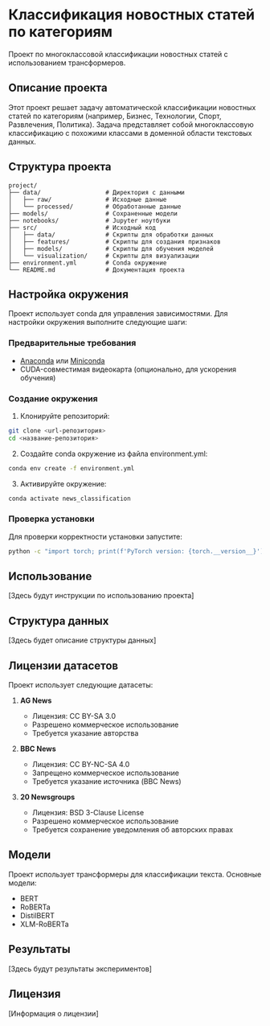 # Классификация новостных статей по категориям

Проект по многоклассовой классификации новостных статей с использованием трансформеров.

## Описание проекта

Этот проект решает задачу автоматической классификации новостных статей по категориям (например, Бизнес, Технологии, Спорт, Развлечения, Политика). Задача представляет собой многоклассовую классификацию с похожими классами в доменной области текстовых данных.

## Структура проекта 
```
project/
├── data/                  # Директория с данными
│   ├── raw/               # Исходные данные
│   └── processed/         # Обработанные данные
├── models/                # Сохраненные модели
├── notebooks/             # Jupyter ноутбуки
├── src/                   # Исходный код
│   ├── data/              # Скрипты для обработки данных
│   ├── features/          # Скрипты для создания признаков
│   ├── models/            # Скрипты для обучения моделей
│   └── visualization/     # Скрипты для визуализации
├── environment.yml        # Conda окружение
└── README.md              # Документация проекта
```

## Настройка окружения

Проект использует conda для управления зависимостями. Для настройки окружения выполните следующие шаги:

### Предварительные требования

- [Anaconda](https://www.anaconda.com/download/) или [Miniconda](https://docs.conda.io/en/latest/miniconda.html)
- CUDA-совместимая видеокарта (опционально, для ускорения обучения)

### Создание окружения

1. Клонируйте репозиторий:
```bash
git clone <url-репозитория>
cd <название-репозитория>
```

2. Создайте conda окружение из файла environment.yml:
```bash
conda env create -f environment.yml
```

3. Активируйте окружение:
```bash
conda activate news_classification
```

### Проверка установки

Для проверки корректности установки запустите:
```bash
python -c "import torch; print(f'PyTorch version: {torch.__version__}'); print(f'CUDA available: {torch.cuda.is_available()}')"
```

## Использование

[Здесь будут инструкции по использованию проекта]

## Структура данных

[Здесь будет описание структуры данных]

## Лицензии датасетов

Проект использует следующие датасеты:

1. **AG News**
   - Лицензия: CC BY-SA 3.0
   - Разрешено коммерческое использование
   - Требуется указание авторства

2. **BBC News**
   - Лицензия: CC BY-NC-SA 4.0
   - Запрещено коммерческое использование
   - Требуется указание источника (BBC News)

3. **20 Newsgroups**
   - Лицензия: BSD 3-Clause License
   - Разрешено коммерческое использование
   - Требуется сохранение уведомления об авторских правах

## Модели

Проект использует трансформеры для классификации текста. Основные модели:
- BERT
- RoBERTa
- DistilBERT
- XLM-RoBERTa

## Результаты

[Здесь будут результаты экспериментов]

## Лицензия

[Информация о лицензии] 